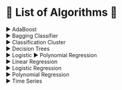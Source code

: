# :large_blue_diamond: List of Algorithms :large_blue_diamond:
:arrow_forward: AdaBoost  
:arrow_forward: Bagging Classifier  
:arrow_forward: Classification Cluster  
:arrow_forward: Decision Trees  
:arrow_forward: Logistic 
:arrow_forward: Polynomial Regression  
:arrow_forward: Linear Regression  
:arrow_forward: Logistic Regression  
:arrow_forward: Polynomial Regression  
:arrow_forward: Time Series
